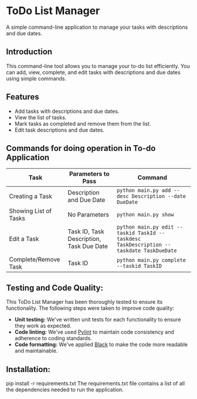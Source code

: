 # ToDo List Manager

A simple command-line application to manage your tasks with descriptions and due dates.


## Introduction

This command-line tool allows you to manage your to-do list efficiently. You can add, view, complete, and edit tasks with descriptions and due dates using simple commands.

## Features

- Add tasks with descriptions and due dates.
- View the list of tasks.
- Mark tasks as completed and remove them from the list.
- Edit task descriptions and due dates.

## Commands for doing operation in To-do Application


| Task                  | Parameters to Pass                     | Command                                                |
|-----------------------|----------------------------------------|--------------------------------------------------------|
| Creating a Task       | Description and Due Date               | `python main.py add --desc Description --date DueDate` |
| Showing List of Tasks | No Parameters                         | `python main.py show`                                 |
| Edit a Task           | Task ID, Task Description, Task Due Date | `python main.py edit --taskid TaskId --taskdesc TaskDescription --taskdate TaskDueDate` |
| Complete/Remove Task  | Task ID                                | `python main.py complete --taskid TaskID`              |


##  Testing and Code Quality:

This ToDo List Manager has been thoroughly tested to ensure its functionality. The following steps were taken to improve code quality:

- **Unit testing:** We've written unit tests for each functionality to ensure they work as expected.
- **Code linting:** We've used [Pylint](https://pylint.pycqa.org/) to maintain code consistency and adherence to coding standards.
- **Code formatting:** We've applied [Black](https://black.readthedocs.io/en/stable/) to make the code more readable and maintainable.


## Installation:

pip install -r requirements.txt
The requirements.txt file contains a list of all the dependencies needed to run the application.


   
